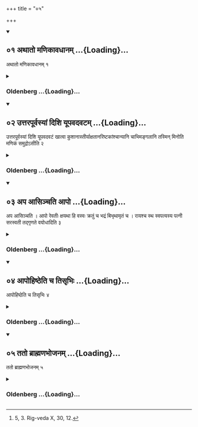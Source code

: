+++
title = "०५"

+++
<div class="js_include" includetitle="true" newlevelforh1="2" unfilled url="/vedAH_yajuH/vAjasaneyam/sUtram/pAraskara-gRhyam/vishvAsa-prastutiH/3/05/01_athAto_maNikAvadhAnam.md">
<details open><summary><h2>०१ अथातो मणिकावधानम् ...{Loading}...</h2></summary>

अथातो मणिकावधानम् १
</details>
</div>
<div class="js_include collapsed" newlevelforh1="3" title="Oldenberg" unfilled url="/vedAH_yajuH/vAjasaneyam/sUtram/pAraskara-gRhyam/oldenberg/3/05/01_athAto_maNikAvadhAnam.md">
<details><summary><h3>Oldenberg ...{Loading}...</h3></summary>

1. Now (follows) the putting up of the water-barrel.

</details>
</div>
<div class="js_include" includetitle="true" newlevelforh1="2" unfilled url="/vedAH_yajuH/vAjasaneyam/sUtram/pAraskara-gRhyam/vishvAsa-prastutiH/3/05/02_uttarapUrvasyAM_dishi_yUpavadavaTam.md">
<details open><summary><h2>०२ उत्तरपूर्वस्यां दिशि यूपवदवटम् ...{Loading}...</h2></summary>

उत्तरपूर्वस्यां दिशि यूपवदवटं खात्वा कुशानास्तीर्याक्षतानरिष्टकांश्चान्यानि चाभिमङ्गलानि तस्मिन् मिनोति मणिकं समुद्रोऽसीति २
</details>
</div>
<div class="js_include collapsed" newlevelforh1="3" title="Oldenberg" unfilled url="/vedAH_yajuH/vAjasaneyam/sUtram/pAraskara-gRhyam/oldenberg/3/05/02_uttarapUrvasyAM_dishi_yUpavadavaTam.md">
<details><summary><h3>Oldenberg ...{Loading}...</h3></summary>

2. To the north-east he digs a pit like (the pit for) a sacrificial post, strews into it Kuśa grass, fried grains, fruits of the soap-tree, and other auspicious things, and therein he establishes the water-barrel with (the words), 'The sea art thou.'

</details>
</div>
<div class="js_include" includetitle="true" newlevelforh1="2" unfilled url="/vedAH_yajuH/vAjasaneyam/sUtram/pAraskara-gRhyam/vishvAsa-prastutiH/3/05/03_apa_Asinchati_Apo.md">
<details open><summary><h2>०३ अप आसिञ्चति आपो ...{Loading}...</h2></summary>

अप आसिञ्चति । आपो रेवतीः क्षयथा हि वस्वः क्रतुं च भद्रं बिभृथामृतं च । रायश्च स्थ स्वपत्यस्य पत्नी सरस्वती तद्गृणते वयोधादिति ३
</details>
</div>
<div class="js_include collapsed" newlevelforh1="3" title="Oldenberg" unfilled url="/vedAH_yajuH/vAjasaneyam/sUtram/pAraskara-gRhyam/oldenberg/3/05/03_apa_Asinchati_Apo.md">
<details><summary><h3>Oldenberg ...{Loading}...</h3></summary>

3 [^1] . He pours water into it with (the verse), 'Ye waters, rich in wealth, ye possess goods. Ye bring us good insight and immortality. Ye are the rulers over wealth and blessed offspring. May Sarasvatī give strength to him who praises her!' - 


[^1]:  5, 3. Rig-veda X, 30, 12.


</details>
</div>
<div class="js_include" includetitle="true" newlevelforh1="2" unfilled url="/vedAH_yajuH/vAjasaneyam/sUtram/pAraskara-gRhyam/vishvAsa-prastutiH/3/05/04_ApohiShTheti_cha_tisRbhiH.md">
<details open><summary><h2>०४ आपोहिष्ठेति च तिसृभिः ...{Loading}...</h2></summary>

आपोहिष्ठेति च तिसृभिः ४
</details>
</div>
<div class="js_include collapsed" newlevelforh1="3" title="Oldenberg" unfilled url="/vedAH_yajuH/vAjasaneyam/sUtram/pAraskara-gRhyam/oldenberg/3/05/04_ApohiShTheti_cha_tisRbhiH.md">
<details><summary><h3>Oldenberg ...{Loading}...</h3></summary>

4. And with the three (verses), 'O waters, ye are' (Vāj. Saṃhitā XI, 50 seqq.).

</details>
</div>
<div class="js_include" includetitle="true" newlevelforh1="2" unfilled url="/vedAH_yajuH/vAjasaneyam/sUtram/pAraskara-gRhyam/vishvAsa-prastutiH/3/05/05_tato_brAhmaNabhojanam.md">
<details open><summary><h2>०५ ततो ब्राह्मणभोजनम् ...{Loading}...</h2></summary>

ततो ब्राह्मणभोजनम् ५
</details>
</div>
<div class="js_include collapsed" newlevelforh1="3" title="Oldenberg" unfilled url="/vedAH_yajuH/vAjasaneyam/sUtram/pAraskara-gRhyam/oldenberg/3/05/05_tato_brAhmaNabhojanam.md">
<details><summary><h3>Oldenberg ...{Loading}...</h3></summary>

5. Then (follows) feeding of the Brāhmaṇas.

</details>
</div>